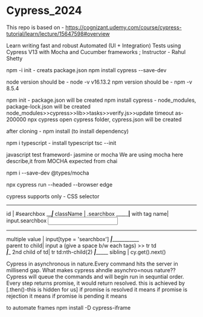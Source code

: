 # Cypress_2024

This repo is based on - https://cognizant.udemy.com/course/cypress-tutorial/learn/lecture/15647598#overview

Learn writing fast and robust Automated (UI + Integration) Tests using Cypress V13 with Mocha and Cucumber frameworks ; Instructor - Rahul Shetty

npm -i init - creats package.json
npm install cypress --save-dev

node version should be - node -v
v16.13.2
npm version should be - npm -v
8.5.4


npm init - package.json will be created
npm install cypress -
node_modules,
package-lock.json will be created
node_modules>>cypress>>lib>>tasks>>verify.js>>update timeout as- 200000
npx cypress open
cypress folder,
cypress.json will be created

after cloning - npm install (to install dependency)

npm i typescript - install typescript
tsc --init 

javascript test frameword- jasmine or mocha
We are using mocha here
describe,it from MOCHA
expected from chai

npm i --save-dev @types/mocha

npx cypress run --headed --browser edge

cypress supports only - CSS selector

_______________________
id           | #searchbox 
_____________|___________
className    | .searchbox
_____________|________
with tag name| input.searchbox
<input>
______________________________
multiple value | input[type = 'searchbox']
_______________|__________________________  
parent to child| input a (give a space b/w each tags)  >> tr td         
_______________|________________
2nd child of td| tr td:nth-child(2)
_______________|____________________
sibling        | cy.get().next()

Cypress in asynchronous in nature.Every command hits the server in millisend gap.
What makes cypress ahndle asynchro=nous nature?? 
Cypress will queue the commands and will begin run in sequntial order.
Every step returns promise, it would return resolved. this is achieved by [.then()-this is hidden for us]
if promise is resolved it means 
if promise is rejection it means 
if promise is pending it means 


to automate frames 
npm install -D cypress-iframe